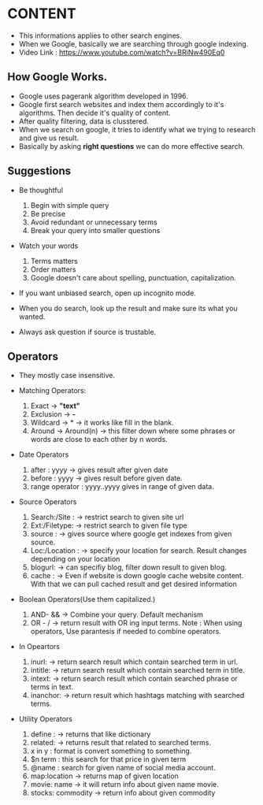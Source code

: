 # CONTENT
- This informations applies to other search engines.
- When we Google, basically we are searching through google indexing.
- Video Link : https://www.youtube.com/watch?v=BRiNw490Eq0

## How Google Works.
- Google uses pagerank algorithm developed in 1996.
- Google first search websites and index them accordingly to it's algorithms. Then decide it's quality of content.
- After quality filtering, data is clusstered.
- When we search on google, it tries to identify what we trying to research and give us result.
- Basically by asking **right questions** we can do more effective search.

## Suggestions
- Be thoughtful
    1. Begin with simple query
    2. Be precise
    3. Avoid redundant or unnecessary terms
    4. Break your query into smaller questions

- Watch your words
    1. Terms matters
    2. Order matters
    3. Google doesn't care about spelling, punctuation, capitalization.

- If you want unbiased search, open up incognito mode. 
- When you do search, look up the result and make sure its what you wanted.

- Always ask question if source is trustable.

## Operators
- They mostly case insensitive.

- Matching Operators: 
    1. Exact -> **"text"**
    2. Exclusion -> **-**
    3. Wildcard -> *    -> it works like fill in the blank.
    4. Around -> Around(n) -> this filter down where some phrases or words are close to each other by n words.

- Date Operators
    1. after : yyyy -> gives result after given date
    2. before : yyyy -> gives result before given date.
    3. range operator : yyyy..yyyy gives in range of given data.
- Source Operators
    1. Search:/Site : -> restrict search to given site url 
    2. Ext:/Filetype: -> restrict search to given file type
    3. source :   -> gives source where google get indexes from given source.
    4. Loc:/Location : -> specify your location for search. Result changes depending on your location
    5. blogurl: -> can specifiy blog, filter down result to given blog.
    6. cache : -> Even if website is down google cache website content. With that we can pull cached result and get desired information

- Boolean Operators(Use them capitalized.)
    1. AND- && -> Combine your query. Default mechanism 
    2. OR - / -> return result with OR ing input terms. 
    Note : When using operators, Use parantesis if needed to combine operators.
- In Opeartors
    1. inurl: -> return search result which contain searched term in url.
    2. intitle: -> return search result which contain searched term in title.
    3. intext: -> return search result which contain searched phrase or terms in text.
    4. inanchor: -> return result which hashtags matching with searched terms.

- Utility Operators
    1. define : -> returns that like dictionary
    2. related: -> returns result that related to searched terms.
    3. x in y : format is convert something to something.
    4. $n term : this search for that price in given term
    5. @name : search for given name of social media account.
    6. map:location -> returns map of given location
    7. movie: name -> it will return info about given name movie.
    8. stocks: commodity -> return info about given commodity
